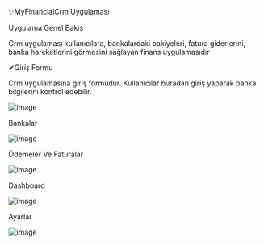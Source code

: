 ✨MyFinancialCrm Uygulaması

Uygulama Genel Bakış

Crm uygulaması kullanıcılara, bankalardaki bakiyeleri, fatura giderlerini, banka hareketlerini görmesini sağlayan finans uygulamasıdır

✔Giriş Formu

Crm uygulamasına giriş formudur. Kullanıcılar buradan giriş yaparak banka bilgilerini kontrol edebilir.

![image](https://github.com/user-attachments/assets/fec41c5c-5865-4759-a9bf-370be0429fb0)

Bankalar

![image](https://github.com/user-attachments/assets/247aa93c-9545-4096-ad91-0a7dc69b0669)

Ödemeler Ve Faturalar

![image](https://github.com/user-attachments/assets/9637bacb-93da-46e5-ae3a-c7edf179bc04)

Dashboard

![image](https://github.com/user-attachments/assets/a4af9585-da98-4a1d-bce4-0d166376aaa1)

Ayarlar

![image](https://github.com/user-attachments/assets/4434d9c3-bda0-49d9-86fd-a48a1a0532fe)








